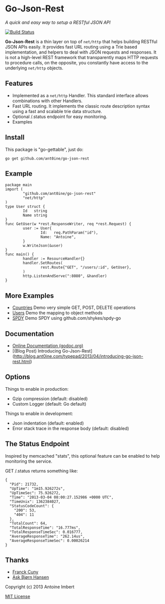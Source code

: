 
Go-Json-Rest
============

*A quick and easy way to setup a RESTful JSON API*

[![Build Status](https://travis-ci.org/ant0ine/go-json-rest.png?branch=master)](https://travis-ci.org/ant0ine/go-json-rest)

**Go-Json-Rest** is a thin layer on top of `net/http` that helps building RESTful JSON APIs easily. It provides fast URL routing using a Trie based implementation, and helpers to deal with JSON requests and responses. It is not a high-level REST framework that transparently maps HTTP requests to procedure calls, on the opposite, you constantly have access to the underlying
`net/http` objects.

Features
-----------
- Implemented as a `net/http` Handler. This standard interface allows combinations with other Handlers.
- Fast URL routing. It implements the classic route description syntax using a fast and scalable trie data structure.
- Optional /.status endpoint for easy monitoring.
- Examples

Install
-------

This package is "go-gettable", just do:

    go get github.com/ant0ine/go-json-rest

Example
-------

	package main
	import (
	        "github.com/ant0ine/go-json-rest"
	        "net/http"
	)
	type User struct {
	        Id   string
	        Name string
	}
	func GetUser(w *rest.ResponseWriter, req *rest.Request) {
	        user := User{
	                Id:   req.PathParam("id"),
	                Name: "Antoine",
	        }
	        w.WriteJson(&user)
	}
	func main() {
	        handler := ResourceHandler{}
	        handler.SetRoutes(
	                rest.Route{"GET", "/users/:id", GetUser},
	        )
	        http.ListenAndServe(":8080", &handler)
	}


More Examples
-------------

- [Countries](https://github.com/ant0ine/go-json-rest/blob/master/examples/countries.go) Demo very simple GET, POST, DELETE operations
- [Users](https://github.com/ant0ine/go-json-rest/blob/master/examples/users.go) Demo the mapping to object methods
- [SPDY](https://github.com/ant0ine/go-json-rest/blob/master/examples/spdy.go) Demo SPDY using github.com/shykes/spdy-go


Documentation
-------------

- [Online Documentation (godoc.org)](http://godoc.org/github.com/ant0ine/go-json-rest)
- [(Blog Post) Introducing Go-Json-Rest] (http://blog.ant0ine.com/typepad/2013/04/introducing-go-json-rest.html)

Options
-------

Things to enable in production:
- Gzip compression (default: disabled)
- Custom Logger (default: Go default)

Things to enable in development:
- Json indentation (default: enabled)
- Error stack trace in the response body (default: disabled)

The Status Endpoint
-------------------

Inspired by memcached "stats", this optional feature can be enabled to help monitoring the service.

GET /.status returns something like:

    {
      "Pid": 21732,
      "UpTime": "1m15.926272s",
      "UpTimeSec": 75.926272,
      "Time": "2013-03-04 08:00:27.152986 +0000 UTC",
      "TimeUnix": 1362384027,
      "StatusCodeCount": {
        "200": 53,
        "404": 11
      },
      "TotalCount": 64,
      "TotalResponseTime": "16.777ms",
      "TotalResponseTimeSec": 0.016777,
      "AverageResponseTime": "262.14us",
      "AverageResponseTimeSec": 0.00026214
    }

Thanks
------
- [Franck Cuny](https://github.com/franckcuny)
- [Ask Bjørn Hansen](https://github.com/abh)


Copyright (c) 2013 Antoine Imbert

[MIT License](https://github.com/ant0ine/go-json-rest/blob/master/LICENSE)


